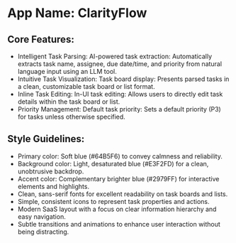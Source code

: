 # **App Name**: ClarityFlow

## Core Features:

- Intelligent Task Parsing: AI-powered task extraction: Automatically extracts task name, assignee, due date/time, and priority from natural language input using an LLM tool.
- Intuitive Task Visualization: Task board display: Presents parsed tasks in a clean, customizable task board or list format.
- Inline Task Editing: In-UI task editing: Allows users to directly edit task details within the task board or list.
- Priority Management: Default task priority: Sets a default priority (P3) for tasks unless otherwise specified.

## Style Guidelines:

- Primary color: Soft blue (#64B5F6) to convey calmness and reliability.
- Background color: Light, desaturated blue (#E3F2FD) for a clean, unobtrusive backdrop.
- Accent color: Complementary brighter blue (#2979FF) for interactive elements and highlights.
- Clean, sans-serif fonts for excellent readability on task boards and lists.
- Simple, consistent icons to represent task properties and actions.
- Modern SaaS layout with a focus on clear information hierarchy and easy navigation.
- Subtle transitions and animations to enhance user interaction without being distracting.
